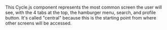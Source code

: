 <!--
SPDX-FileCopyrightText: 2021 The Manyverse Authors

SPDX-License-Identifier: CC-BY-4.0
-->

This Cycle.js component represents the most common screen the user will see, with the 4 tabs at the top, the hamburger menu, search, and profile button. It's called "central" because this is the starting point from where other screens will be accessed.

